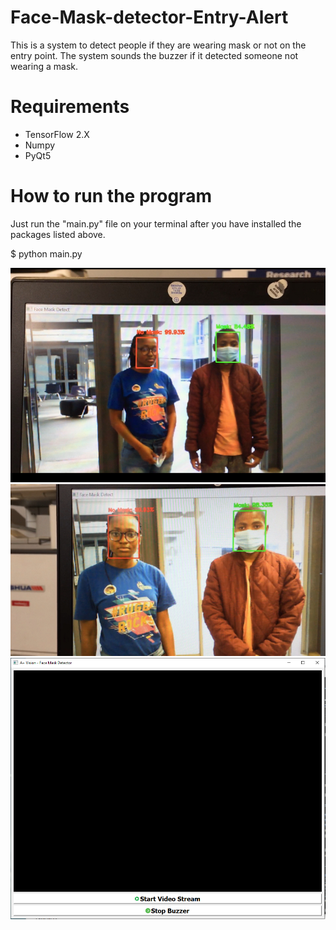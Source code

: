 # Face-Mask-detector-Entry-Alert
This is a system to detect people if they are wearing mask or not on the entry point.
The system sounds the buzzer if it detected someone not wearing a mask.

# Requirements
- TensorFlow 2.X
- Numpy
- PyQt5

# How to run the program

Just run the "main.py" file on your terminal after you have installed the packages listed above.

$ python main.py

![alt text](https://github.com/ThibaMahlezana/Face-Mask-detector-Entry-Alert/blob/main/IMG_E4687.JPG)
![alt text](https://github.com/ThibaMahlezana/Face-Mask-detector-Entry-Alert/blob/main/IMG_E4688.JPG)
![alt text](https://github.com/ThibaMahlezana/Face-Mask-detector-Entry-Alert/blob/main/Face%20Mask%20Detector%20system.PNG)

